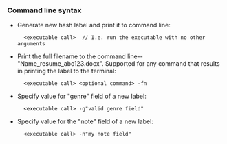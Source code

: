 ### Command line syntax

* Generate new hash label and print it to command line:

        <executable call>  // I.e. run the executable with no other arguments

* Print the full filename to the command line--"Name_resume_abc123.docx". Supported for any command that results in printing the label to the terminal:

        <executable call> <optional command> -fn
  
* Specify value for "genre" field of a new label:

        <executable call> -g"valid genre field"

* Specify value for the "note" field of a new label:

        <executable call> -n"my note field"
